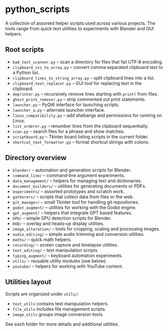 # python_scripts
A collection of assorted helper scripts used across various projects.
The tools range from quick text utilities to experiments with Blender
and GUI helpers.

## Root scripts
- `bad_text_scanner.py` – scan a directory for files that fail UTF‑8 encoding.
- `clipboard_cvs_to_array.py` – convert comma separated clipboard text to a Python list.
- `clipboard_lines_to_string_array.py` – split clipboard lines into a list.
- `clipboard_text_replacer.py` – GUI tool for replacing text in the clipboard.
- `deprinter.py` – recursively remove lines starting with `print(` from files.
- `ghost_print_remover.py` – strip commented out print statements.
- `launcher.py` – PyQt6 interface for launching scripts.
- `launcher_a.py` – alternate launcher interface.
- `linux_compatibility.py` – add shebangs and permissions for running on Linux.
- `list_orderer.py` – renumber lines from the clipboard sequentially.
- `scan.py` – search files for a phrase and show matches.
- `scriptboard.py` – Tkinter board listing scripts in the current folder.
- `shortcut_text_formatter.py` – format shortcut strings with colons.

## Directory overview
- `blender/` – automation and generation scripts for Blender.
- `command_line/` – command‑line argument experiments.
- `data_management/` – helpers for managing text and dictionaries.
- `document_builders/` – utilities for generating documents or PDFs.
- `experiments/` – assorted prototypes and scratch work.
- `gatherers/` – scripts that collect data from files or the web.
- `git_manager/` – small Tkinter tool for handling git repositories.
- `godot_augment/` – utilities for working with the Godot engine.
- `gpt_augment/` – helpers that integrate GPT based features.
- `GPU/` – simple GPU detection scripts for Blender.
- `HUD/` – overlay and heads‑up display utilities.
- `image_alteration/` – tools for cropping, scaling and processing images.
- `audio_editing/` – simple audio trimming and conversion utilities.
- `maths/` – quick math helpers.
- `recording/` – screen capture and timelapse utilities.
- `text_editing/` – text manipulation scripts.
- `typing_augment/` – keyboard automation experiments.
- `utils/` – reusable utility modules (see below).
- `youtube/` – helpers for working with YouTube content.

## Utilities layout
Scripts are organized under `utils/`:
- `text_utils` contains text manipulation helpers.
- `file_utils` includes file management scripts.
- `image_utils` groups image conversion tools.

See each folder for more details and additional utilities.
